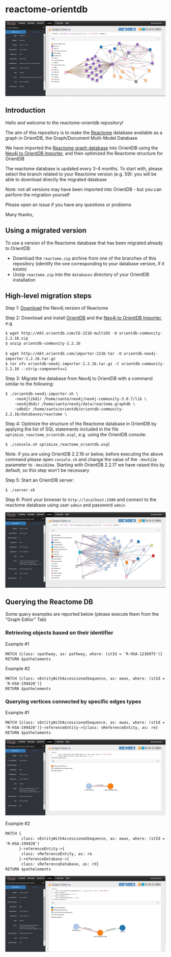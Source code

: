 # reactome-orientdb

![](new_query_1_traverse.png)

## Introduction

Hello and welcome to the reactome-orientdb repository!

The aim of this repository is to make the [Reactome](http://reactome.org/) database available as a graph in OrientDB, the Graph/Document Multi-Model Database

We have imported the [Reactome graph database](http://reactome.org/pages/documentation/developer-guide/graph-database/) into OrientDB using the [Neo4j to OrientDB Importer](http://orientdb.com/neo4j-to-orientdb-importer/), and then optimized the Reactome structure for OrientDB

The reactome database is updated every 3-4 months. To start with, please select the branch related to your Reactome version (e.g. 59): you will be able to download directly the migrated database

Note: not all versions may have been imported into OrientDB - but you can perform the migration yourself 

Please open an issue if you have any questions or problems

Many thanks,

## Using a migrated version

To use a version of the Reactome database that has been migrated already to OrientDB:

- Download the `reactome.zip` archive from one of the branches of this repository (identify the one corresponding to your database version, if it exists)
- Unzip `reactome.zip` into the `databases` directory of your OrientDB installation


## High-level migration steps

Step 1: [Download](http://www.reactome.org/download/current/reactome.graphdb.tgz) the Neo4j version of Reactome

Step 2: Download and install [OrientDB](http://orientdb.com/download/) and the [Neo4j to OrientDB Importer](http://orientdb.com/neo4j-to-orientdb-importer/), e.g.

```
$ wget http://mkt.orientdb.com/CE-2216-multiOS -O orientdb-community-2.2.16.zip
$ unzip orientdb-community-2.2.16

$ wget http://mkt.orientdb.com/importer-2216-tar -O orientdb-neo4j-importer-2.2.16.tar.gz
$ tar xfv orientdb-neo4j-importer-2.2.16.tar.gz -C orientdb-community-2.2.16 --strip-components=1
```

Step 3: Migrate the database from Neo4j to OrientDB with a command similar to the following:

```
$ ./orientdb-neo4j-importer.sh \
    -neo4jlibdir /home/santo/neo4j/neo4j-community-3.0.7/lib \          
    -neo4jdbdir /home/santo/neo4j/data/reactome.graphdb \
    -odbdir /home/santo/orientdb/orientdb-community-2.2.16/databases/reactome \    
```

Step 4: Optimize the structure of the Reactome database in OrientDB by applying the list of SQL statements included in the file `optimize_reactome_orientdb.osql`, e.g. using the OrientDB console:

```
$ ./console.sh optimize_reactome_orientdb.osql
```

Note: if you are using OrientDB 2.2.16 or below, before executing the above command please open `console.sh` and change the value of the `-Xmx512m` parameter to `-Xmx1024m`. Starting with OrientDB 2.2.17 we have raised this by default, so this step won't be necessary

Step 5: Start an OrientDB server:

```
$ ./server.sh
```

Step 6: Point your browser to `http://localhost:2480` and connect to the reactome database using user `admin` and password `admin`

![](new_query_2_traverse.png)


## Querying the Reactome DB

Some query examples are reported below (please execute them from the "Graph Editor" Tab)

### Retrieving objects based on their identifier

Example #1

```
MATCH {class: vpathway, as: pathway, where: (stId = 'R-HSA-1236975')}
RETURN $pathelements
```

Example #2

```
MATCH {class: vEntityWithAccessionedSequence, as: ewas, where: (stId = 'R-HSA-199420')}
RETURN $pathelements
```

### Querying vertices connected by specific edges types

Example #1


```
MATCH {class: vEntityWithAccessionedSequence, as: ewas, where: (stId = 'R-HSA-199420')}-referenceEntity->{class: vReferenceEntity, as: re}
RETURN $pathelements
```

![](new_query_3_graph_editor.png)

Example #2

```
MATCH {
	   class: vEntityWithAccessionedSequence, as: ewas, where: (stId = 'R-HSA-199420')
	  }-referenceEntity->{
	   class: vReferenceEntity, as: re
	  }-referenceDatabase->{
	   class: vReferenceDatabase, as: rd}
RETURN $pathelements
```

![](new_query_4_graph_editor.png)
